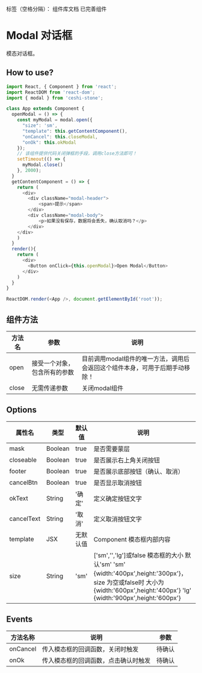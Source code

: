 标签（空格分隔）： 组件库文档 已完善组件


# Modal 对话框
模态对话框。


## How to use?
```javascript
import React, { Component } from 'react';
import ReactDOM from 'react-dom';
import { modal } from 'ceshi-stone';

class App extends Component {
  openModal = () => {
    const myModal = modal.open({
      "size": 'sm',
      "template": this.getContentComponent(),
      "onCancel": this.closeModal,
      "onOk": this.okModal
    });
    // 该组件提供代码关闭弹框的手段，调用close方法即可！
    setTimeout(() => {
      myModal.close()
    }, 2000);
  }
  getContentComponent = () => {
    return (
      <div>
        <div className="modal-header">
            <span>提示</span>
        </div>
        <div className="modal-body">
            <p>如果没有保存，数据将会丢失，确认取消吗？</p>
        </div>
    </div>
    )
  }
  render(){
    return (
      <div>
        <Button onClick={this.openModal}>Open Modal</Button>
      </div>
    )
  }
}

ReactDOM.render(<App />, document.getElementById('root'));

```

## 组件方法

方法名   |    参数     |     说明
----    |  ----    | ----    |
open | 接受一个对象，包含所有的参数 | 目前调用modal组件的唯一方法，调用后会返回这个组件本身，可用于后期手动移除！
close | 无需传递参数 | 关闭modal组件


## Options

属性名   |    类型   |     默认值     |     说明
----    | ----    | ----    | ----    |
mask  | Boolean  | true |  是否需要蒙层
closeable  | Boolean  | true  |  是否展示右上角关闭按钮
footer | Boolean | true | 是否展示底部按钮（确认、取消）
cancelBtn | Boolean | true | 是否显示取消按钮
okText | String | '确定' | 定义确定按钮文字
cancelText | String | '取消' | 定义取消按钮文字
template | JSX | 无默认值 | Component 模态框内部内容
size | String | 'sm' | ['sm','','lg']或false  模态框的大小 默认'sm'  'sm' {width:'400px',height:'300px'}， size 为空或false时 大小为{width:'600px',height:'400px'}  'lg' {width:'900px',height:'600px'}

## Events
方法名称   |    说明    |    参数    |
----    | ----      | ----        |
onCancel	 | 传入模态框的回调函数，关闭时触发 | 待确认
onOk	 | 传入模态框的回调函数，点击确认时触发 | 待确认
